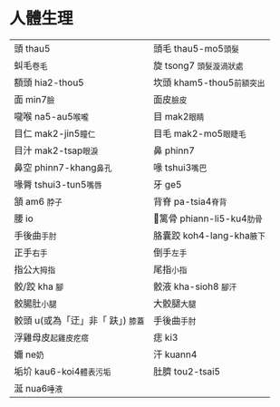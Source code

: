 # 人體生理

|  |  |
| :--- | :--- |
| 頭 thau5 | 頭毛 thau5-mo5`頭髮` |
| 虯毛`卷毛` | 旋 tsong7 `頭髮漩渦狀處` |
| 額頭 hia2-thou5 | 坎頭 kham5-thou5`前額突出` |
| 面 min7`臉` | 面皮`臉皮` |
| 嚨喉 na5-au5`喉嚨` | 目 mak2`眼睛` |
| 目仁 mak2-jin5`瞳仁` | 目毛 mak2-mo5`眼睫毛` |
| 目汁 mak2-tsap`眼淚` | 鼻 phinn7 |
| 鼻空 phinn7-khang`鼻孔` | 喙 tshui3`嘴巴` |
| 喙脣 tshui3-tun5`嘴唇` | 牙 ge5 |
| 頷 am6 `脖子` | 背脊 pa-tsia4`脊背` |
| 腰 io | 𙩍篱骨 phiann-li5-ku4`肋骨` |
| 手後曲`手肘` | 胳囊跤 koh4-lang-kha`腋下` |
| 正手`右手` | 倒手`左手` |
| 指公`大拇指` | 尾指`小指` |
| 骹/跤 kha `腳` | 骹液 kha-sioh8 `腳汗` |
| 骹腸肚`小腿` | 大骹腿`大腿` |
| 骹頭 u\(或為「迂」非「 趺」\) `膝蓋` | 手後曲`手肘` |
| 浮雞母皮`起雞皮疙瘩` | 痣 ki3 |
| 嬭 ne`奶` | 汗 kuann4 |
| 垢圿 kau6-koi4`體表污垢` | 肚臍 tou2-tsai5 |
| 涎 nua6`唾液` |  |

